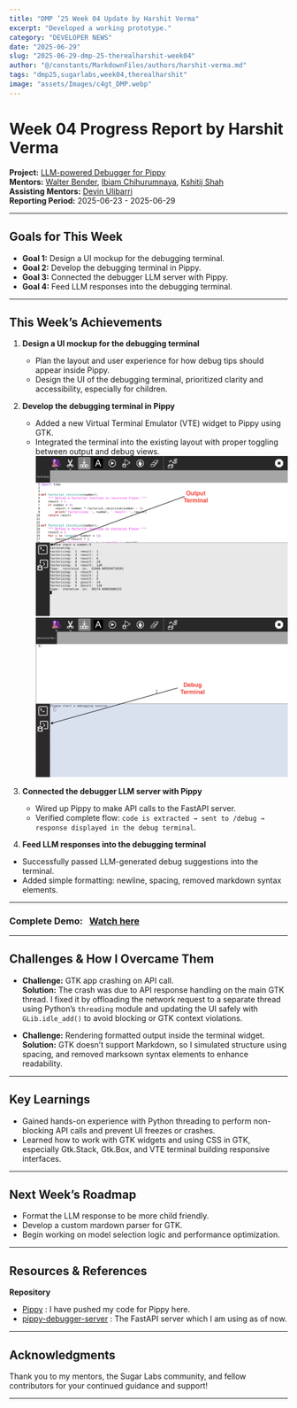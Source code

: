 ```yaml
---
title: "DMP ’25 Week 04 Update by Harshit Verma"
excerpt: "Developed a working prototype."
category: "DEVELOPER NEWS"
date: "2025-06-29"
slug: "2025-06-29-dmp-25-therealharshit-week04"
author: "@/constants/MarkdownFiles/authors/harshit-verma.md"
tags: "dmp25,sugarlabs,week04,therealharshit"
image: "assets/Images/c4gt_DMP.webp"
---
```


<!-- markdownlint-disable -->

# Week 04 Progress Report by Harshit Verma

**Project:** [LLM-powered Debugger for Pippy](https://github.com/sugarlabs/Pippy/issues/95)  
**Mentors:** [Walter Bender](https://github.com/walterbender), [Ibiam Chihurumnaya](https://github.com/chimosky), [Kshitij Shah](https://github.com/kshitijdshah99)  
**Assisting Mentors:** [Devin Ulibarri](https://github.com/pikurasa)  
**Reporting Period:** 2025-06-23 - 2025-06-29   

---

## Goals for This Week

- **Goal 1:** Design a UI mockup for the debugging terminal.
- **Goal 2:** Develop the debugging terminal in Pippy.
- **Goal 3:** Connected the debugger LLM server with Pippy.
- **Goal 4:** Feed LLM responses into the debugging terminal.

---

## This Week’s Achievements

1. **Design a UI mockup for the debugging terminal**  
   - Plan the layout and user experience for how debug tips should appear inside Pippy.
   - Design the UI of the debugging terminal, prioritized clarity and accessibility, especially for children.

2. **Develop the debugging terminal in Pippy**  
   - Added a new Virtual Terminal Emulator (VTE) widget to Pippy using GTK.
   - Integrated the terminal into the existing layout with proper toggling between output and debug views.
   ![Pippy UI: Output Terminal](assets/Images/pippy_output-terminal.webp)
   ![Pippy UI: Debug Terminal](assets/Images/pippy_debug-terminal.webp)

3. **Connected the debugger LLM server with Pippy**  
   - Wired up Pippy to make API calls to the FastAPI server.
   - Verified complete flow: `code is extracted → sent to /debug → response displayed in the debug terminal`.

4. **Feed LLM responses into the debugging terminal**  
  - Successfully passed LLM-generated debug suggestions into the terminal.
  - Added simple formatting: newline, spacing, removed markdown syntax elements.
---

### Complete Demo: &nbsp; [Watch here](https://drive.google.com/file/d/1Dzomam9dc3U4tHjHhYFGjRbs7-cwJHmM/view?usp=drive_link)

---

## Challenges & How I Overcame Them

- **Challenge:** GTK app crashing on API call.  
  **Solution:** The crash was due to API response handling on the main GTK thread. I fixed it by offloading the network request to a separate thread using Python’s `threading` module and updating the UI safely with `GLib.idle_add()` to avoid blocking or GTK context violations.

- **Challenge:** Rendering formatted output inside the terminal widget.  
  **Solution:** GTK doesn’t support Markdown, so I simulated structure using spacing, and removed marksown syntax elements to enhance readability.

---

## Key Learnings

- Gained hands-on experience with Python threading to perform non-blocking API calls and prevent UI freezes or crashes.
- Learned how to work with GTK widgets and using CSS in GTK, especially Gtk.Stack, Gtk.Box, and VTE terminal building responsive interfaces.

---

## Next Week’s Roadmap

- Format the LLM response to be more child friendly.
- Develop a custom mardown parser for GTK.
- Begin working on model selection logic and performance optimization.

---

## Resources & References

**Repository**
- [Pippy](https://github.com/therealharshit/Pippy/tree/DMP2025/Pippy-Debugger) : I have pushed my code for Pippy here.
- [pippy-debugger-server](https://github.com/therealharshit/pippy-debugger-server) : The FastAPI server which I am using as of now.

---

## Acknowledgments

Thank you to my mentors, the Sugar Labs community, and fellow contributors for your continued guidance and support!

---
